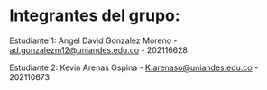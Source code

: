 <h1>Integrantes del grupo: </h1>

Estudiante 1: Angel David Gonzalez Moreno - ad.gonzalezm12@uniandes.edu.co - 202116628

Estudiante 2: Kevin Arenas Ospina - K.arenaso@uniandes.edu.co - 202110673
